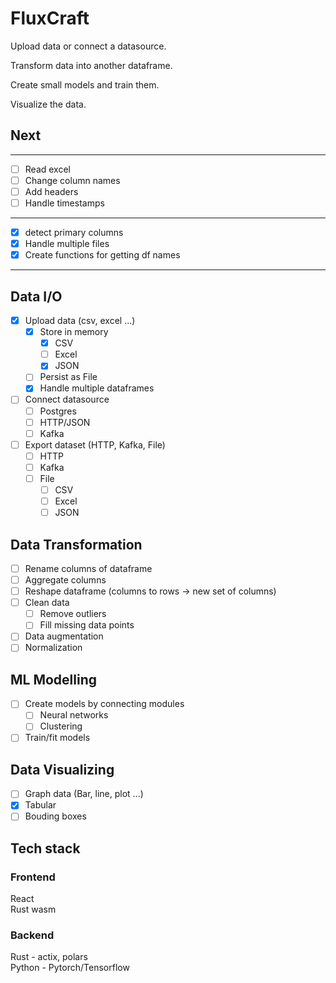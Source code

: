# FluxCraft

Upload data or connect a datasource.

Transform data into another dataframe.

Create small models and train them.

Visualize the data.

## Next

---

- [ ] Read excel
- [ ] Change column names
- [ ] Add headers
- [ ] Handle timestamps

---

- [x] detect primary columns
- [x] Handle multiple files
- [x] Create functions for getting df names

---

## Data I/O

- [x] Upload data (csv, excel ...)
  - [x] Store in memory
    - [x] CSV
    - [ ] Excel
    - [x] JSON
  - [ ] Persist as File
  - [x] Handle multiple dataframes
- [ ] Connect datasource
  - [ ] Postgres
  - [ ] HTTP/JSON
  - [ ] Kafka
- [ ] Export dataset (HTTP, Kafka, File)
  - [ ] HTTP
  - [ ] Kafka
  - [ ] File
    - [ ] CSV
    - [ ] Excel
    - [ ] JSON

## Data Transformation

- [ ] Rename columns of dataframe
- [ ] Aggregate columns
- [ ] Reshape dataframe (columns to rows -> new set of columns)
- [ ] Clean data
  - [ ] Remove outliers
  - [ ] Fill missing data points
- [ ] Data augmentation
- [ ] Normalization

## ML Modelling

- [ ] Create models by connecting modules
  - [ ] Neural networks
  - [ ] Clustering
- [ ] Train/fit models

## Data Visualizing

- [ ] Graph data (Bar, line, plot ...)
- [x] Tabular
- [ ] Bouding boxes

## Tech stack

### Frontend

React<br>
Rust wasm

### Backend

Rust - actix, polars<br>
Python - Pytorch/Tensorflow
